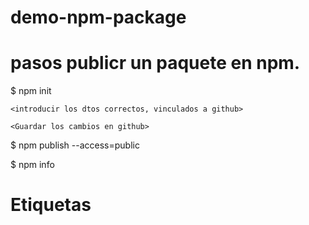 # demo-npm-package

# pasos publicr un paquete en npm.

$ npm init 

    <introducir los dtos correctos, vinculados a github> 

	<Guardar los cambios en github>

$ npm publish --access=public

$ npm info


# Etiquetas



